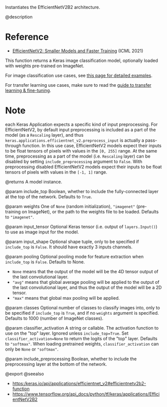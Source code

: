 Instantiates the EfficientNetV2B2 architecture.

@description

# Reference
- [EfficientNetV2: Smaller Models and Faster Training](
    https://arxiv.org/abs/2104.00298) (ICML 2021)

This function returns a Keras image classification model,
optionally loaded with weights pre-trained on ImageNet.

For image classification use cases, see
[this page for detailed examples](
https://keras.io/api/applications/#usage-examples-for-image-classification-models).

For transfer learning use cases, make sure to read the
[guide to transfer learning & fine-tuning](
https://keras.io/guides/transfer_learning/).

# Note
each Keras Application expects a specific kind of input preprocessing.
For EfficientNetV2, by default input preprocessing is included as a part of
the model (as a `Rescaling` layer), and thus
`keras.applications.efficientnet_v2.preprocess_input` is actually a
pass-through function. In this use case, EfficientNetV2 models expect their
inputs to be float tensors of pixels with values in the `[0, 255]` range.
At the same time, preprocessing as a part of the model (i.e. `Rescaling`
layer) can be disabled by setting `include_preprocessing` argument to `False`.
With preprocessing disabled EfficientNetV2 models expect their inputs to be
float tensors of pixels with values in the `[-1, 1]` range.

@returns
    A model instance.

@param include_top
Boolean, whether to include the fully-connected
layer at the top of the network. Defaults to `True`.

@param weights
One of `None` (random initialization),
`"imagenet"` (pre-training on ImageNet),
or the path to the weights file to be loaded. Defaults to `"imagenet"`.

@param input_tensor
Optional Keras tensor
(i.e. output of `layers.Input()`)
to use as image input for the model.

@param input_shape
Optional shape tuple, only to be specified
if `include_top` is `False`.
It should have exactly 3 inputs channels.

@param pooling
Optional pooling mode for feature extraction
when `include_top` is `False`. Defaults to None.
- `None` means that the output of the model will be
    the 4D tensor output of the
    last convolutional layer.
- `"avg"` means that global average pooling
    will be applied to the output of the
    last convolutional layer, and thus
    the output of the model will be a 2D tensor.
- `"max"` means that global max pooling will
    be applied.

@param classes
Optional number of classes to classify images
into, only to be specified if `include_top` is `True`, and
if no `weights` argument is specified. Defaults to 1000 (number of
ImageNet classes).

@param classifier_activation
A string or callable. The activation function to use
on the "top" layer. Ignored unless `include_top=True`. Set
`classifier_activation=None` to return the logits of the "top" layer.
Defaults to `"softmax"`.
When loading pretrained weights, `classifier_activation` can only
be `None` or `"softmax"`.

@param include_preprocessing
Boolean, whether to include the preprocessing layer at the bottom of the network.

@export
@seealso
+ <https:/keras.io/api/applications/efficientnet_v2#efficientnetv2b2-function>
+ <https://www.tensorflow.org/api_docs/python/tf/keras/applications/EfficientNetV2B2>
